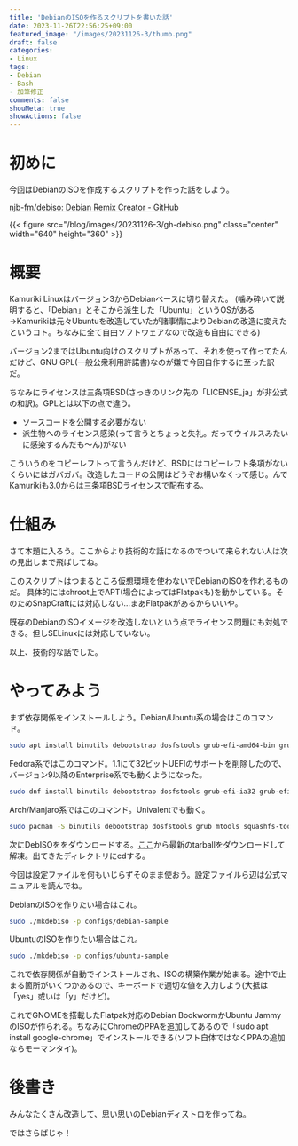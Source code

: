 ```yaml
---
title: 'DebianのISOを作るスクリプトを書いた話'
date: 2023-11-26T22:56:25+09:00
featured_image: "/images/20231126-3/thumb.png"
draft: false
categories:
- Linux
tags:
- Debian
- Bash
- 加筆修正
comments: false
shouMeta: true
showActions: false
---
```


# 初めに
今回はDebianのISOを作成するスクリプトを作った話をしよう。

[njb-fm/debiso: Debian Remix Creator - GitHub](https://github.com/njb-fm/debiso/)

{{< figure src="/blog/images/20231126-3/gh-debiso.png" class="center" width="640" height="360" >}}

# 概要
Kamuriki Linuxはバージョン3からDebianベースに切り替えた。
(噛み砕いて説明すると、「Debian」とそこから派生した「Ubuntu」というOSがある→Kamurikiは元々Ubuntuを改造していたが諸事情によりDebianの改造に変えたというコト。ちなみに全て自由ソフトウェアなので改造も自由にできる)

バージョン2まではUbuntu向けのスクリプトがあって、それを使って作ってたんだけど、GNU GPL(一般公衆利用許諾書)なのが嫌で今回自作するに至った訳だ。

ちなみにライセンスは三条項BSD(さっきのリンク先の「LICENSE_ja」が非公式の和訳)。GPLとは以下の点で違う。

* ソースコードを公開する必要がない
* 派生物へのライセンス感染(って言うとちょっと失礼。だってウイルスみたいに感染するんだも～ん)がない

こういうのをコピーレフトって言うんだけど、BSDにはコピーレフト条項がないくらいにはガバガバ。改造したコードの公開はどうぞお構いなくって感じ。んでKamurikiも3.0からは三条項BSDライセンスで配布する。

# 仕組み
さて本題に入ろう。ここからより技術的な話になるのでついて来られない人は次の見出しまで飛ばしてね。

このスクリプトはつまるところ仮想環境を使わないでDebianのISOを作れるものだ。
具体的にはchroot上でAPT(場合によってはFlatpakも)を動かしている。そのためSnapCraftには対応しない…まあFlatpakがあるからいいや。

既存のDebianのISOイメージを改造しないという点でライセンス問題にも対処できる。但しSELinuxには対応していない。

以上、技術的な話でした。

# やってみよう
まず依存関係をインストールしよう。Debian/Ubuntu系の場合はこのコマンド。
```bash
sudo apt install binutils debootstrap dosfstools grub-efi-amd64-bin grub-efi-ia32-bin grub-pc-bin mtools squashfs-tools unzip xorriso
```

Fedora系ではこのコマンド。1.1にて32ビットUEFIのサポートを削除したので、バージョン9以降のEnterprise系でも動くようになった。
```bash
sudo dnf install binutils debootstrap dosfstools grub-efi-ia32 grub-efi-x64 grub-pc mtools squashfs-tools unzip xorriso
```

Arch/Manjaro系ではこのコマンド。Univalentでも動く。
```bash
sudo pacman -S binutils debootstrap dosfstools grub mtools squashfs-tools unzip xorriso
```

次にDebISOををダウンロードする。[ここ](https://github.com/njb-fm/debiso/releases)から最新のtarballをダウンロードして解凍。出てきたディレクトリにcdする。

今回は設定ファイルを何もいじらずそのまま使おう。設定ファイルら辺は公式マニュアルを読んでね。

DebianのISOを作りたい場合はこれ。
```bash
sudo ./mkdebiso -p configs/debian-sample
```

UbuntuのISOを作りたい場合はこれ。
```bash
sudo ./mkdebiso -p configs/ubuntu-sample
```

これで依存関係が自動でインストールされ、ISOの構築作業が始まる。途中で止まる箇所がいくつかあるので、キーボードで適切な値を入力しよう(大抵は「yes」或いは「y」だけど)。

これでGNOMEを搭載したFlatpak対応のDebian BookwormかUbuntu JammyのISOが作られる。ちなみにChromeのPPAを追加してあるので「sudo apt install google-chrome」でインストールできる(ソフト自体ではなくPPAの追加ならモーマンタイ)。

# 後書き
みんなたくさん改造して、思い思いのDebianディストロを作ってね。

ではさらばじゃ！

